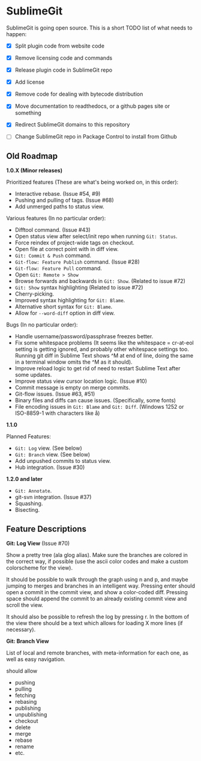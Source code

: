 SublimeGit
==========

SublimeGit is going open source. This is a short TODO list of what needs to happen:
 - [x] Split plugin code from website code
 - [x] Remove licensing code and commands
 - [x] Release plugin code in SublimeGit repo
 - [x] Add license 
 - [x] Remove code for dealing with bytecode distribution
 - [x] Move documentation to readthedocs, or a github pages site or something
 - [x] Redirect SublimeGit domains to this repository
 - [ ] Change SublimeGit repo in Package Control to install from Github


Old Roadmap
-----------

**1.0.X (Minor releases)**

Prioritized features (These are what's being worked on, in this order):
 - Interactive rebase. (Issue #54, #9)
 - Pushing and pulling of tags. (Issue #68)
 - Add unmerged paths to status view.

Various features (In no particular order):
 - Difftool command. (Issue #43)
 - Open status view after select/init repo when running `Git: Status`.
 - Force reindex of project-wide tags on checkout.
 - Open file at correct point with <enter> in diff view.
 - `Git: Commit & Push` command.
 - `Git-flow: Feature Publish` command. (Issue #28)
 - `Git-flow: Feature Pull` command.
 - Open `Git: Remote > Show`
 - Browse forwards and backwards in `Git: Show`. (Related to issue #72)
 - `Git: Show` syntax highlighting (Related to issue #72)
 - Cherry-picking.
 - Improved syntax highlighting for `Git: Blame`.
 - Alternative short syntax for `Git: Blame`.
 - Allow for `--word-diff` option in diff view.

Bugs (In no particular order):
 - Handle username/password/passphrase freezes better.
 - Fix some whitespace problems (It seems like the whitespace = cr-at-eol setting is getting ignored, and probably other whitespace settings too. Running git diff in Sublime Text shows ^M at end of line, doing the same in a terminal window omits the ^M as it should).
 - Improve reload logic to get rid of need to restart Sublime Text after some updates.
 - Improve status view cursor location logic. (Issue #10)
 - Commit message is empty on merge commits.
 - Git-flow issues. (Issue #63, #51)
 - Binary files and diffs can cause issues. (Specifically, some fonts)
 - File encoding issues in `Git: Blame` and `Git: Diff`. (Windows 1252 or ISO-8859-1 with characters like å)

**1.1.0**

Planned Features:
 - `Git: Log` view. (See below)
 - `Git: Branch` view. (See below)
 - Add unpushed commits to status view.
 - Hub integration. (Issue #30)

**1.2.0 and later**
 - `Git: Annotate`.
 - git-svn integration. (Issue #37)
 - Squashing.
 - Bisecting.


Feature Descriptions
--------------------

**Git: Log View** (Issue #70)

Show a pretty tree (ala glog alias). Make sure the branches are colored in the correct way, if possible (use the ascii color codes and make a custom colorscheme for the view).

It should be possible to walk through the graph using n and p, and maybe jumping to merges and branches in an intelligent way. Pressing enter should open a commit in the commit view, and show a color-coded diff. Pressing space should append the commit to an already existing commit view and scroll the view.

It should also be possible to refresh the log by pressing r. In the bottom of the view there should be a text which allows for loading X more lines (if necessary).


**Git: Branch View**

List of local and remote branches, with meta-information for each one, as well as easy navigation.

should allow
 - pushing
 - pulling
 - fetching
 - rebasing
 - publishing
 - unpublishing
 - checkout
 - delete
 - merge
 - rebase
 - rename
 - etc.
